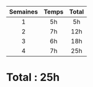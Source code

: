 | Semaines | Temps | Total |
| :------: | :----: | :----: |
| 1 | 5h | 5h|
| 2 | 7h | 12h |
| 3 | 6h | 18h |
| 4 | 7h | 25h |

# Total : 25h
